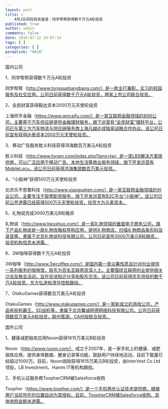 ```yaml
---
layout: post
title: >
    4月2日风险投资速递：同学帮帮获得数千万元A轮投资
published: true
author: admin
comments: false
date: 2016-07-12 10:07:14
tags: [ ]
categories: [ ]
permalink: "9418"
---
```



国内公司

1、同学帮帮获得数千万元A轮投资

同学帮帮（http://www.tongxuebangbang.com/）是一款主打兼职、实习的校园服务及社交应用。公司日前获得数千万元A轮投资，两家上市公司联合投资。

2、全民财富获得毅达资本2000万元天使轮投资

上海欣亨金融（https://www.qmcaifu.com/）是一家互联网金融领域的初创公司，主要基于汽车供应链提供金融理财服务，旗下运营有“全民财富”理财平台，公司已与第三方汽车物流与供应链服务商上海凡越达成独家战略合作协议。该公司日前宣布获得达泰资本2000万元天使轮投资。

3、移动广告服务胜义科技获得鸿海数百万美元A轮投资

胜义科技（http://www.hyxen.com/index.php?lang=tw）是一家LBS解決方案提供商，可以广泛应用于移动广告、本地生活等商业服务领域，旗下开发运营有MobileLocu。该公司日前获得鸿海集团数百万美元投资。

4、“小股神”获得500万元天使轮投资

北京乐不思蜀科技（http://www.xiaogushen.com/）是一家互联网金融领域的创业公司，主要专注于股票配资服务，旗下开发运营有B2C平台“小股神”。该公司日前公开透露已经获得500万元天使轮投资，投资方为元素资本。

5、礼物说完成3000万美元B轮融资

礼物说（http://www.liwushuo.com/）是一家礼物领域的垂直电子商务公司，旗下产品礼物说是一款礼物攻略和导购应用，提供礼物商店、扫描礼物商品条形码及录音等，隶属于北京礼物说科技有限公司。公司日前宣布3000万美元B轮融资，投资机构信息未透露。

6、3W咖啡获得数千万元A轮投资

3W咖啡（http://www.3wcoffee.com/）是国内第一家众筹性质且针对创业提供一系列服务的咖啡馆，股东为百名互联网资深人士。主要围绕互联网创业提供相关沙龙及聚会活动，旨在促进知识分享和股东交流。该公司日前获得京东领投的数千万A轮投资，东方弘道和清华控股跟投。

7、OtakuGames获得数百万美元A轮投资

OtakuGames（http://www.otakugames.com/）是一家新成立的游戏公司，产品有街机霸王、SD战机等，隶属于北京馨诚明德网络科技有限公司。公司日前获得数百万美元A轮投资，联创策源、CA创投联合投资。

国外公司

1、健康减肥锻炼应用Noom获得1615万美元B轮投资

Noom（http://www.noom.com/） 成立于2007年，是一家手机上的健康、减肥锻炼应用，提供身体数据、健身记录等功能，鼓励用户持续地运动，目前下载量已经超过1000万。目前，Noom刚刚获得1615万美元B轮投资，由InterVest Co Ltd领投，LB Investment、Hanmi IT等机构跟投。

2、手机认证服务商ToopherCRM被Salesforce收购

Toopher（https://www.toopher.com/）是一个手机两步认证技术提供商，根据用户当前所在的位置自动为其授权。目前，ToopherCRM被Salesforce收购，具体收购金额未透露。